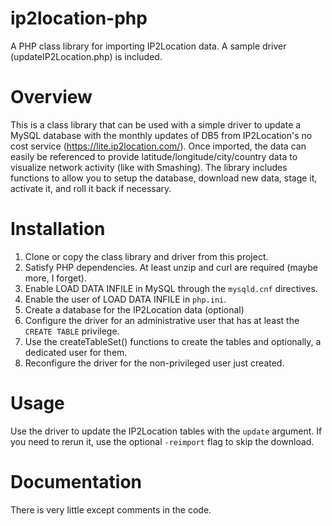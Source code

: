 # ip2location-php
A PHP class library for importing IP2Location data. A sample driver (updateIP2Location.php) is included.

# Overview
This is a class library that can be used with a simple driver to update a MySQL database with the monthly updates of DB5 from IP2Location's no cost service (https://lite.ip2location.com/).  Once imported, the data can easily be referenced to provide latitude/longitude/city/country data to visualize network activity (like with Smashing).  The library includes functions to allow you to setup the database, download new data, stage it, activate it, and roll it back if necessary.

# Installation
1. Clone or copy the class library and driver from this project.
2. Satisfy PHP dependencies.  At least unzip and curl are required (maybe more, I forget).
3. Enable LOAD DATA INFILE in MySQL through the <code>mysqld.cnf</code> directives.
4. Enable the user of LOAD DATA INFILE in <code>php.ini</code>.
5. Create a database for the IP2Location data (optional)
6. Configure the driver for an administrative user that has at least the <code>CREATE TABLE</code> privilege.
7. Use the createTableSet() functions to create the tables and optionally, a dedicated user for them.
8. Reconfigure the driver for the non-privileged user just created.

# Usage
Use the driver to update the IP2Location tables with the <code>update</code> argument.  If you need to rerun it, use the optional <code>-reimport</code> flag to skip the download.

# Documentation
There is very little except comments in the code.  

